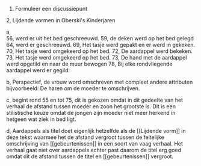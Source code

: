 1. Formuleer een discussiepunt

2, Lijdende vormen in Oberski's Kinderjaren

a,  
56, werd er uit het bed geschreeuwd.
59, de deken werd op het bed gelegd
64, werd er geschreeuwd.
69, Het tasje werd gepakt en er werd in gekeken.
70, Het tasje werd omgekeerd op het bed.
72, De aardappel werd bekeken.
73, Het tasje werd omgekeerd op het bed.
73, De hand met de aardappel werd opgetild en naar de muur bewogen
78, Bij elke rondvliegende aardappel werd er gegild:


b, Perspectief, de vrouw word omschreven met compleet andere attributen bijvoorbeeld: De haren om de moeder te omschrijven.

c, begint rond 55 en tot 75, dit is gekozen omdat in dit gedeelte van het verhaal de afstand tussen moeder en zoon het grootste is. Dit is een stilistische keuze omdat de jongen zijn moeder niet meer herkend in hetgeen wat ziek in bed ligt.

d, Aardappels als titel doet eigenlijk hetzelfde als de [[Lijdende vorm]] in deze tekst waarmee het de afstand vergroot tussen de feitelijke omschrijving van [[gebeurtenissen]] in een soort van vaag verhaal. Het verhaal gaat niet over aardappels echter past daarom de titel erg goed omdat dit de afstand tussen de titel en [[gebeurtenissen]] vergroot. 